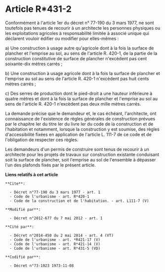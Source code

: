 # Article R*431-2

Conformément à l'article 1er du décret n° 77-190 du 3 mars 1977, ne sont toutefois pas tenues de recourir à un architecte les
personnes physiques ou les exploitations agricoles à responsabilité limitée à associé unique qui déclarent vouloir édifier ou
modifier pour elles-mêmes : 

a) Une construction à usage autre qu'agricole dont à la fois la surface de plancher et l'emprise au sol, au sens de l'article
R. 420-1, de la partie de la construction constitutive de surface de plancher n'excèdent pas cent soixante-dix mètres
carrés ; 

b) Une construction à usage agricole dont à la fois la surface de plancher et l'emprise au sol au sens de l'article R. 420-1
n'excèdent pas huit cents mètres carrés ; 

c) Des serres de production dont le pied-droit a une hauteur inférieure à quatre mètres et dont à la fois la surface de
plancher et l'emprise au sol au sens de l'article R. 420-1 n'excèdent pas deux mille mètres carrés. 

La demande précise que le demandeur et, le cas échéant, l'architecte, ont connaissance de l'existence de règles générales de
construction prévues par le chapitre Ier du titre Ier du livre Ier du code de la construction et de l'habitation et
notamment, lorsque la construction y est soumise, des règles d'accessibilité fixées en application de l'article L. 111-7 de
ce code et de l'obligation de respecter ces règles. 

Les demandeurs d'un permis de construire sont tenus de recourir à un architecte pour les projets de travaux sur construction
existante conduisant soit la surface de plancher, soit l'emprise au sol de l'ensemble à dépasser l'un des plafonds fixés par
le présent article.

**Liens relatifs à cet article**

	**Cite**:

	  - Décret n°77-190 du 3 mars 1977 - art. 1
	  - Code de l'urbanisme - art. R*420-1
	  - Code de la construction et de l'habitation. - art. L111-7 (V)

	**Modifié par**:

	  - Décret n°2012-677 du 7 mai 2012 - art. 1

	**Cité par**:

	  - Décret n°2014-450 du 2 mai 2014 - art. 4 (VT)
	  - Code de l'urbanisme - art. *R421-17 (V)
	  - Code de l'urbanisme - art. R*421-14 (V)
	  - Code de l'urbanisme - art. R*431-5 (VD)

	**Codifié par**:

	  - Décret n°73-1023 1973-11-08
